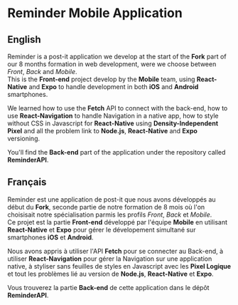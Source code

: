 # Reminder Mobile Application

## English
Reminder is a post-it application we develop at the start of the **Fork** part of our 8 months formation in web development, were we choose between *Front*, *Back* and *Mobile*.  
This is the **Front-end** project develop by the **Mobile** team, using **React-Native** and **Expo** to handle development in both **iOS** and **Android** smartphones.

We learned how to use the **Fetch** API to connect with the back-end, how to use **React-Navigation** to handle Navigation in a native app, how to style without CSS in Javascript for **React-Native** using **Density-Independent Pixel** and all the problem link to **Node.js**, **React-Native** and **Expo** versioning.

You'll find the **Back-end** part of the application under the repository called **ReminderAPI**.

## Français
Reminder est une application de post-it que nous avons développés au début du **Fork**, seconde partie de notre formation de 8 mois où l'on choisisait notre spécialisation parmis les profils *Front*, *Back* et *Mobile*.  
Ce projet est la partie **Front-end** développé par l'équipe **Mobile** en utilisant **React-Native** et **Expo** pour gérer le dévelopement simultané sur smartphones **iOS** et **Android**.

Nous avons appris à utiliser l'API **Fetch** pour se connecter au Back-end, à utiliser **React-Navigation** pour gérer la Navigation sur une application native, à styliser sans feuilles de styles en Javascript avec les **Pixel Logique** et tout les problèmes lié au version de **Node.js**, **React-Native** et **Expo**.

Vous trouverez la partie **Back-end** de cette application dans le dépôt **ReminderAPI**.
